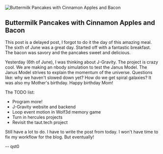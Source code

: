 ![Buttermilk Pancakes with Cinnamon Apples and Bacon](images/2017-6-6-apple-pancakes.jpg)
## Buttermilk Pancakes with Cinnamon Apples and Bacon

This post is a delayed post, I forgot to do it the day of this amazing meal.
The sixth of June was a great day. Started off with a fantastic breakfast.
The bacon was savory and the pancakes sweet and delicious.

Yesterday (6th of June), I was thinking about J-Gravity.
The project is crazy cool. We are making an nbody simulation to test the Janus Model.
The Janus Model strives to explain the momentum of the universe.
Questions like: why we haven't slowed down yet? How do we get spiral galaxies?
It was also my Mother's birthday. Happy birthday Mom!

The TODO list:
* Program more!
* J-Gravity website and backend
* Loop event motion in Wolf3d memory game
* Turn in hercules projects
* Revisit the taut.tech project

Still have a lot to do. I have to write the post from today.
I won't have time to fix my workflow for the blog.
But eventually!

-- qst0
